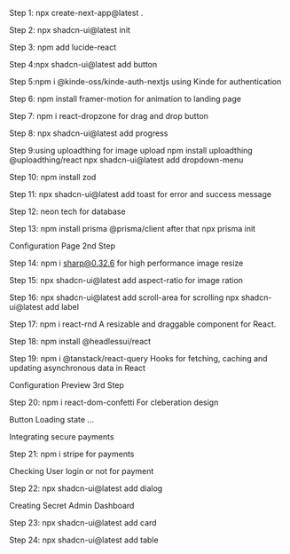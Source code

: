 Step 1: npx create-next-app@latest .

Step 2: npx shadcn-ui@latest init

Step 3: npm add lucide-react

Step 4:npx shadcn-ui@latest add button

Step 5:npm i @kinde-oss/kinde-auth-nextjs using Kinde for authentication

Step 6: npm install framer-motion for animation to landing page

Step 7: npm i react-dropzone for drag and drop button

Step 8: npx shadcn-ui@latest add progress

Step 9:using uploadthing for image upload npm install uploadthing @uploadthing/react
npx shadcn-ui@latest add dropdown-menu

Step 10: npm install zod

Step 11: npx shadcn-ui@latest add toast for error and success message

Step 12: neon tech for database

Step 13: npm install prisma @prisma/client after that npx prisma init

Configuration Page 2nd Step

Step 14: npm i sharp@0.32.6 for high performance image resize

Step 15: npx shadcn-ui@latest add aspect-ratio for image ration

Step 16: npx shadcn-ui@latest add scroll-area for scrolling npx shadcn-ui@latest add label

Step 17: npm i react-rnd A resizable and draggable component for React.

Step 18: npm install @headlessui/react

Step 19: npm i @tanstack/react-query Hooks for fetching, caching and updating asynchronous data in React

Configuration Preview 3rd Step

Step 20: npm i react-dom-confetti For cleberation design

Button Loading state ...

Integrating secure payments

Step 21: npm i stripe for payments

Checking User login or not for payment

Step 22: npx shadcn-ui@latest add dialog

Creating Secret Admin Dashboard

Step 23: npx shadcn-ui@latest add card

Step 24: npx shadcn-ui@latest add table
